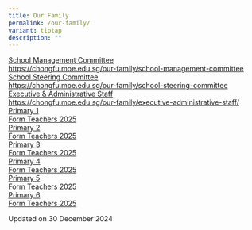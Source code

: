 ```yaml
---
title: Our Family
permalink: /our-family/
variant: tiptap
description: ""
---
```

<p></p>
<div class="isomer-card-grid"><a rel="noopener noreferrer nofollow" href="https://chongfu.moe.edu.sg/our-family/school-management-committee" class="isomer-card"><div class="isomer-card-body"><div class="isomer-card-title">School Management Committee</div><div class="isomer-card-link">https://chongfu.moe.edu.sg/our-family/school-management-committee</div></div></a>
<a rel="noopener noreferrer nofollow" href="https://chongfu.moe.edu.sg/our-family/school-steering-committee" class="isomer-card">
<div class="isomer-card-body">
<div class="isomer-card-title">School Steering Committee</div>
<div class="isomer-card-link">https://chongfu.moe.edu.sg/our-family/school-steering-committee</div>
</div>
</a><a rel="noopener noreferrer nofollow" href="https://chongfu.moe.edu.sg/our-family/executive-administrative-staff/" class="isomer-card"><div class="isomer-card-body"><div class="isomer-card-title">Executive &amp; Administrative Staff</div><div class="isomer-card-link">https://chongfu.moe.edu.sg/our-family/executive-administrative-staff/</div></div></a>
<a rel="noopener noreferrer nofollow" href="https://chongfu.moe.edu.sg/primary-1/" class="isomer-card">
<div class="isomer-card-body">
<div class="isomer-card-title">Primary 1</div>
<div class="isomer-card-link">Form Teachers 2025</div>
</div>
</a><a rel="noopener noreferrer nofollow" href="https://chongfu.moe.edu.sg/primary-2/" class="isomer-card"><div class="isomer-card-body"><div class="isomer-card-title">Primary 2 </div><div class="isomer-card-link">Form Teachers 2025</div></div></a>
<a rel="noopener noreferrer nofollow" href="https://chongfu.moe.edu.sg/primary-3/" class="isomer-card">
<div class="isomer-card-body">
<div class="isomer-card-title">Primary 3</div>
<div class="isomer-card-link">Form Teachers 2025</div>
</div>
</a><a rel="noopener noreferrer nofollow" href="https://chongfu.moe.edu.sg/primary-4/" class="isomer-card"><div class="isomer-card-body"><div class="isomer-card-title">Primary 4</div><div class="isomer-card-link">Form Teachers 2025</div></div></a>
<a rel="noopener noreferrer nofollow" href="https://chongfu.moe.edu.sg/primary-5/" class="isomer-card">
<div class="isomer-card-body">
<div class="isomer-card-title">Primary 5</div>
<div class="isomer-card-link">Form Teachers 2025</div>
</div>
</a><a rel="noopener noreferrer nofollow" href="https://chongfu.moe.edu.sg/primary-6/" class="isomer-card"><div class="isomer-card-body"><div class="isomer-card-title">Primary 6</div><div class="isomer-card-link">Form Teachers 2025</div></div></a>
</div>
<p>Updated on 30 December 2024</p>